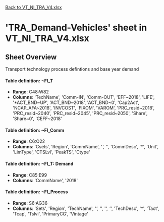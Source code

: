 [Back to VT_NI_TRA_V4.xlsx](README.md)

# 'TRA_Demand-Vehicles' sheet in VT_NI_TRA_V4.xlsx

## Sheet Overview

Transport technology process defintions and base year demand

#### Table definition: ~FI_T
- **Range**: C48:W82
- **Columns**: 'TechName', 'Comm-IN', 'Comm-OUT', 'EFF\~2018', 'LIFE', '*ACT_BND\~UP', 'ACT_BND\~2018', 'ACT_BND\~0', 'Cap2Act', 'NCAP_AFA\~2018', 'INVCOST', 'FIXOM', 'VAROM', 'PRC_resid\~2018', 'PRC_resid\~2040', 'PRC_resid\~2045', 'PRC_resid\~2050', 'Share', 'Share\~0', 'CEFF\~2018'

#### Table definition: ~FI_Comm
- **Range**: C6:O22
- **Columns**: 'Csets', 'Region', 'CommName', '*', '*', 'CommDesc', '*', 'Unit', 'LimType', 'CTSLvl', 'PeakTS', 'Ctype'

#### Table definition: ~FI_T: Demand
- **Range**: C85:E99
- **Columns**: 'CommName', '2018'

#### Table definition: ~FI_Process
- **Range**: S6:AG36
- **Columns**: 'Sets', 'Region', 'TechName', '*', '*', '*', '*', 'TechDesc', '*', 'Tact', 'Tcap', 'Tslvl', 'PrimaryCG', 'Vintage'

